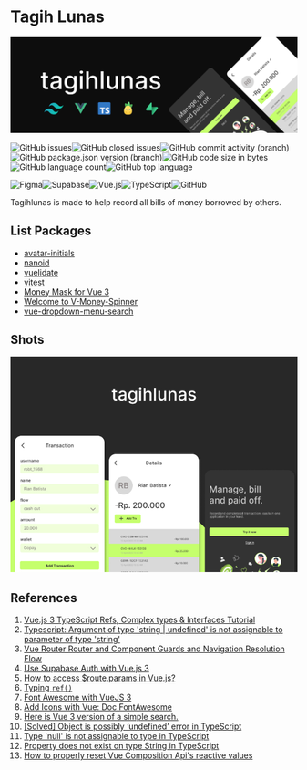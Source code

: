 # Tagih Lunas

![tagihlunas](./public/thumbnail.png)

![GitHub issues](https://img.shields.io/github/issues/nnivxix/tagihlunas?style=flat-square)![GitHub closed issues](https://img.shields.io/github/issues-closed/nnivxix/tagihlunas?style=flat-square)![GitHub commit activity (branch)](https://img.shields.io/github/commit-activity/m/nnivxix/tagihlunas/main?style=flat-square)![GitHub package.json version (branch)](https://img.shields.io/github/package-json/v/nnivxix/tagihlunas/main?style=flat-square)![GitHub code size in bytes](https://img.shields.io/github/languages/code-size/nnivxix/tagihlunas?style=flat-square)![GitHub language count](https://img.shields.io/github/languages/count/nnivxix/tagihlunas?style=flat-square)![GitHub top language](https://img.shields.io/github/languages/top/nnivxix/tagihlunas?color=42b883&label=Vue.js&style=flat-square)

![Figma](https://img.shields.io/badge/figma-%23F24E1E.svg?style=flat-square&logo=figma&logoColor=white)![Supabase](https://img.shields.io/badge/Supabase-3ECF8E?style=flat-square&logo=supabase&logoColor=white)![Vue.js](https://img.shields.io/badge/vuejs-%2335495e.svg?style=flat-square&logo=vuedotjs&logoColor=%234FC08D)![TypeScript](https://img.shields.io/badge/typescript-%23007ACC.svg?style=flat-square&logo=typescript&logoColor=white)![GitHub](https://img.shields.io/badge/github-%23121011.svg?style=flat-square&logo=github&logoColor=white)

Tagihlunas  is made to help record all bills of money borrowed by others.

## List Packages

- [avatar-initials](https://www.npmjs.com/package/avatar-initials)
- [nanoid](https://www.npmjs.com/package/nanoid)
- [vuelidate](https://vuelidate-next.netlify.app/)
- [vitest](https://vitest.dev/)
- [Money Mask for Vue 3](https://github.com/jonathanpmartins/v-money3.git)
- [Welcome to V-Money-Spinner](https://www.npmjs.com/package/v-money-spinner)
- [vue-dropdown-menu-search](https://github.com/sonugeogre/vue-dropdown-search-menu)

## Shots

![tagih lunas preview](./public/shot.jpg)

## References

1. [Vue.js 3 TypeScript Refs, Complex types & Interfaces Tutorial](https://www.koderhq.com/tutorial/vue/typescript-ref/)
2. [Typescript: Argument of type 'string | undefined' is not assignable to parameter of type 'string'](https://stackoverflow.com/questions/65868394/typescript-argument-of-type-string-undefined-is-not-assignable-to-parameter)
3. [Vue Router Router and Component Guards and Navigation Resolution Flow](https://javascript.plainenglish.io/vue-router-router-and-component-guards-and-navigation-resolution-flow-f4a407eb7197)
4. [Use Supabase Auth with Vue.js 3](https://vueschool.io/articles/vuejs-tutorials/use-supabase-auth-with-vue-js-3/)
5. [How to access $route.params in Vue.js?](https://pinoria.com/how-to-access-route-params-in-vue-js/)
6. [Typing `ref()`](https://vuejs.org/guide/typescript/composition-api.html#typing-ref)
7. [Font Awesome with VueJS 3](https://dev.to/sabbirsobhani/font-awesome-with-vuejs-3-59ee)
8. [Add Icons with Vue: Doc FontAwesome](https://fontawesome.com/docs/web/use-with/vue/add-icons)
9. [Here is Vue 3 version of a simple search.](https://stackoverflow.com/a/67719932)
10. [[Solved] Object is possibly ‘undefined’ error in TypeScript](https://itsjavascript.com/object-is-possibly-undefined-error-in-typescript)
11. [Type 'null' is not assignable to type in TypeScript](https://bobbyhadz.com/blog/typescript-type-null-is-not-assignable-to-type)
12. [Property does not exist on type String in TypeScript](https://bobbyhadz.com/blog/typescript-property-does-not-exist-on-type-string)
13. [How to properly reset Vue Composition Api's reactive values](https://stackoverflow.com/a/61509432)
